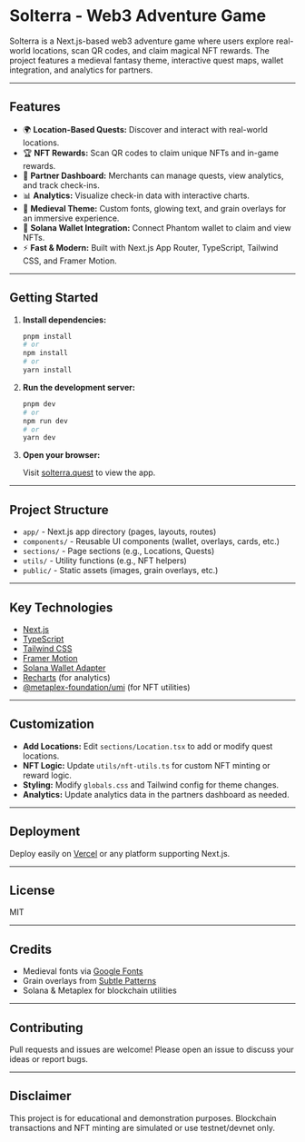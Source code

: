 # Solterra - Web3 Adventure Game

Solterra is a Next.js-based web3 adventure game where users explore real-world locations, scan QR codes, and claim magical NFT rewards. The project features a medieval fantasy theme, interactive quest maps, wallet integration, and analytics for partners.

---

## Features

- 🌍 **Location-Based Quests:** Discover and interact with real-world locations.
- 🏆 **NFT Rewards:** Scan QR codes to claim unique NFTs and in-game rewards.
- 💼 **Partner Dashboard:** Merchants can manage quests, view analytics, and track check-ins.
- 📊 **Analytics:** Visualize check-in data with interactive charts.
- 🧙 **Medieval Theme:** Custom fonts, glowing text, and grain overlays for an immersive experience.
- 🔐 **Solana Wallet Integration:** Connect Phantom wallet to claim and view NFTs.
- ⚡ **Fast & Modern:** Built with Next.js App Router, TypeScript, Tailwind CSS, and Framer Motion.

---

## Getting Started

1. **Install dependencies:**

   ```bash
   pnpm install
   # or
   npm install
   # or
   yarn install
   ```

2. **Run the development server:**

   ```bash
   pnpm dev
   # or
   npm run dev
   # or
   yarn dev
   ```

3. **Open your browser:**

   Visit [solterra.quest](https://solterra.quest/) to view the app.

---

## Project Structure

- `app/` - Next.js app directory (pages, layouts, routes)
- `components/` - Reusable UI components (wallet, overlays, cards, etc.)
- `sections/` - Page sections (e.g., Locations, Quests)
- `utils/` - Utility functions (e.g., NFT helpers)
- `public/` - Static assets (images, grain overlays, etc.)

---

## Key Technologies

- [Next.js](https://nextjs.org/)
- [TypeScript](https://www.typescriptlang.org/)
- [Tailwind CSS](https://tailwindcss.com/)
- [Framer Motion](https://www.framer.com/motion/)
- [Solana Wallet Adapter](https://github.com/solana-labs/wallet-adapter)
- [Recharts](https://recharts.org/) (for analytics)
- [@metaplex-foundation/umi](https://github.com/metaplex-foundation/umi) (for NFT utilities)

---

## Customization

- **Add Locations:** Edit `sections/Location.tsx` to add or modify quest locations.
- **NFT Logic:** Update `utils/nft-utils.ts` for custom NFT minting or reward logic.
- **Styling:** Modify `globals.css` and Tailwind config for theme changes.
- **Analytics:** Update analytics data in the partners dashboard as needed.

---

## Deployment

Deploy easily on [Vercel](https://vercel.com/) or any platform supporting Next.js.

---

## License

MIT

---

## Credits

- Medieval fonts via [Google Fonts](https://fonts.google.com/)
- Grain overlays from [Subtle Patterns](https://www.toptal.com/designers/subtlepatterns/)
- Solana & Metaplex for blockchain utilities

---

## Contributing

Pull requests and issues are welcome! Please open an issue to discuss your ideas or report bugs.

---

## Disclaimer

This project is for educational and demonstration purposes. Blockchain transactions and NFT minting are simulated or use testnet/devnet only.
